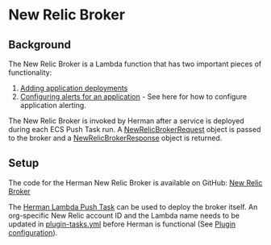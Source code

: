 # New Relic Broker

## Background

The New Relic Broker is a Lambda function that has two important pieces of functionality:
1. [Adding application deployments](../newRelic/New_Relic_Application_Deployments.md)
2. [Configuring alerts for an application](../newRelic/New_Relic_Alert_Configuration.md) - See here for how to configure application alerting.

The New Relic Broker is invoked by Herman after a service is deployed during each ECS Push Task run. A [NewRelicBrokerRequest](../../src/main/java/com/libertymutualgroup/herman/aws/ecs/broker/newrelic/NewRelicBrokerRequest.java)
 object is passed to the broker and a [NewRelicBrokerResponse](../../src/main/java/com/libertymutualgroup/herman/aws/ecs/broker/newrelic/NewRelicBrokerResponse.java) object is returned.

## Setup

The code for the Herman New Relic Broker is available on GitHub: [New Relic Broker](https://github.com/libertymutual/herman-newrelic-broker)

The [Herman Lambda Push Task](../standaloneBrokeredServices/Lambda_Functions.md) can be used to deploy the broker itself. 
An org-specific New Relic account ID and the Lambda name needs to be updated in [plugin-tasks.yml](../../src/main/resources/config/plugin-tasks.yml) before Herman is functional 
(See [Plugin configuration](/Users/n0201186/IdeaProjects/aws-ecs-tasks-plugin/docs/Plugin_Configuration.md)).
